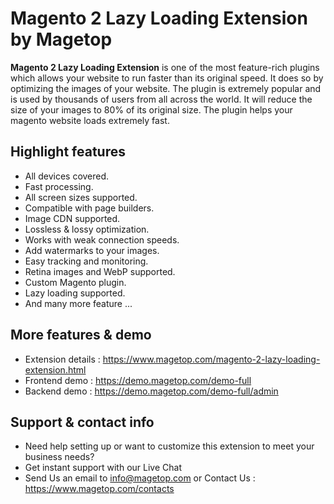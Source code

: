 # Magento 2 Lazy Loading Extension by Magetop

**Magento 2 Lazy Loading Extension** is one of the most feature-rich plugins which allows your website to run faster than its original speed. It does so by optimizing the images of your website. The plugin is extremely popular and is used by thousands of users from all across the world. It will reduce the size of your images to 80% of its original size. The plugin helps your magento website loads extremely fast.

## Highlight features

- All devices covered.
- Fast processing.
- All screen sizes supported.
- Compatible with page builders.
- Image CDN supported.
- Lossless & lossy optimization.
- Works with weak connection speeds.
- Add watermarks to your images.
- Easy tracking and monitoring.
- Retina images and WebP supported.
- Custom Magento plugin.
- Lazy loading supported.
- And many more feature ...

## More features & demo

- Extension details : https://www.magetop.com/magento-2-lazy-loading-extension.html
- Frontend demo : https://demo.magetop.com/demo-full
- Backend demo : https://demo.magetop.com/demo-full/admin

## Support & contact info

- Need help setting up or want to customize this extension to meet your business needs? 
- Get instant support with our Live Chat
- Send Us an email to info@magetop.com or Contact Us : https://www.magetop.com/contacts
